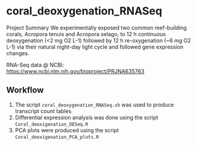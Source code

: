 # coral_deoxygenation_RNASeq

Project Summary
We experimentally exposed two common reef-building corals, Acropora tenuis and Acropora selago, to 12 h continuous deoxygenation (<2 mg O2 L-1) followed by 12 h re-oxygenation (~6 mg O2 L-1) via their natural night-day light cycle and followed gene expression changes.

RNA-Seq data @ NCBI: https://www.ncbi.nlm.nih.gov/bioproject/PRJNA635763


## Workflow
1. The script `coral_deoxygenation_RNASeq.sh` was used to produce transcript count tables
2. Differential expression analysis was done using the script `Coral_deoxigenation_DESeq.R`
3. PCA plots were produced using the script `Coral_deoxigenation_PCA_plots.R`
